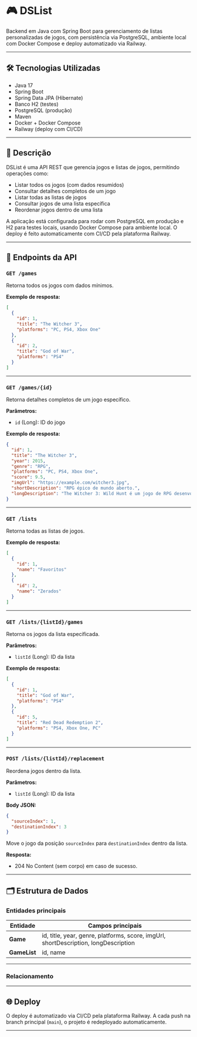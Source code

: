 # 🎮 DSList

Backend em Java com Spring Boot para gerenciamento de listas personalizadas de jogos, com persistência via PostgreSQL, ambiente local com Docker Compose e deploy automatizado via Railway.

---

## 🛠️ Tecnologias Utilizadas

* Java 17
* Spring Boot
* Spring Data JPA (Hibernate)
* Banco H2 (testes)
* PostgreSQL (produção)
* Maven
* Docker + Docker Compose
* Railway (deploy com CI/CD)

---

## 📌 Descrição

DSList é uma API REST que gerencia jogos e listas de jogos, permitindo operações como:

* Listar todos os jogos (com dados resumidos)
* Consultar detalhes completos de um jogo
* Listar todas as listas de jogos
* Consultar jogos de uma lista específica
* Reordenar jogos dentro de uma lista

A aplicação está configurada para rodar com PostgreSQL em produção e H2 para testes locais, usando Docker Compose para ambiente local. O deploy é feito automaticamente com CI/CD pela plataforma Railway.

---

## 📨 Endpoints da API

### `GET /games`

Retorna todos os jogos com dados mínimos.

**Exemplo de resposta:**

```json
[
  {
    "id": 1,
    "title": "The Witcher 3",
    "platforms": "PC, PS4, Xbox One"
  },
  {
    "id": 2,
    "title": "God of War",
    "platforms": "PS4"
  }
]
```

---

### `GET /games/{id}`

Retorna detalhes completos de um jogo específico.

**Parâmetros:**

* `id` (Long): ID do jogo

**Exemplo de resposta:**

```json
{
  "id": 1,
  "title": "The Witcher 3",
  "year": 2015,
  "genre": "RPG",
  "platforms": "PC, PS4, Xbox One",
  "score": 9.5,
  "imgUrl": "https://example.com/witcher3.jpg",
  "shortDescription": "RPG épico de mundo aberto.",
  "longDescription": "The Witcher 3: Wild Hunt é um jogo de RPG desenvolvido pela CD Projekt RED..."
}
```

---

### `GET /lists`

Retorna todas as listas de jogos.

**Exemplo de resposta:**

```json
[
  {
    "id": 1,
    "name": "Favoritos"
  },
  {
    "id": 2,
    "name": "Zerados"
  }
]
```

---

### `GET /lists/{listId}/games`

Retorna os jogos da lista especificada.

**Parâmetros:**

* `listId` (Long): ID da lista

**Exemplo de resposta:**

```json
[
  {
    "id": 1,
    "title": "God of War",
    "platforms": "PS4"
  },
  {
    "id": 5,
    "title": "Red Dead Redemption 2",
    "platforms": "PS4, Xbox One, PC"
  }
]
```

---

### `POST /lists/{listId}/replacement`

Reordena jogos dentro da lista.

**Parâmetros:**

* `listId` (Long): ID da lista

**Body JSON:**

```json
{
  "sourceIndex": 1,
  "destinationIndex": 3
}
```

Move o jogo da posição `sourceIndex` para `destinationIndex` dentro da lista.

**Resposta:**

* 204 No Content (sem corpo) em caso de sucesso.

---

## 🗂️ Estrutura de Dados

### Entidades principais

| Entidade     | Campos principais                                                                   |
| ------------ | ----------------------------------------------------------------------------------- |
| **Game**     | id, title, year, genre, platforms, score, imgUrl, shortDescription, longDescription |
| **GameList** | id, name                                                                            |

---

### Relacionamento


---

## 🌐 Deploy

O deploy é automatizado via CI/CD pela plataforma Railway. A cada push na branch principal (`main`), o projeto é redeployado automaticamente.

---

